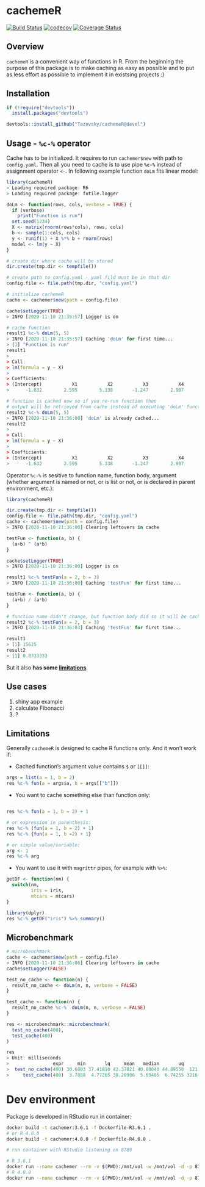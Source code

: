 cachemeR
========

[![Build
Status](https://travis-ci.org/Tazovsky/cachemeR.svg?branch=devel)](https://travis-ci.org/Tazovsky/cachemeR)
[![codecov](https://codecov.io/gh/Tazovsky/cachemeR/branch/devel/graph/badge.svg)](https://codecov.io/gh/Tazovsky/cachemeR)
[![Coverage
Status](https://coveralls.io/repos/github/Tazovsky/cachemeR/badge.svg?branch=devel)](https://coveralls.io/github/Tazovsky/cachemeR?branch=devel)

Overview
--------

`cachemeR` is a convenient way of functions in R. From the beginning the
purpose of this package is to make caching as easy as possible and to
put as less effort as possible to implement it in existsing projects :)

Installation
------------

``` r
if (!require("devtools")) 
  install.packages("devtools")

devtools::install_github("Tazovsky/cachemeR@devel")
```

Usage - `%c-%` operator
-----------------------

Cache has to be initialized. It requires to run `cachemer$new` with path
to `config.yaml`. Then all you need to cache is to use pipe **`%c-%`**
instead of assignment operator `<-`. In following example function
`doLm` fits linear model:

``` r
library(cachemeR)
> Loading required package: R6
> Loading required package: futile.logger

doLm <- function(rows, cols, verbose = TRUE) {
  if (verbose)
    print("Function is run")
  set.seed(1234)
  X <- matrix(rnorm(rows*cols), rows, cols)
  b <- sample(1:cols, cols)
  y <- runif(1) + X %*% b + rnorm(rows)
  model <- lm(y ~ X)
}

# create dir where cache will be stored
dir.create(tmp.dir <- tempfile())

# create path to config.yaml - yaml fild must be in that dir
config.file <- file.path(tmp.dir, "config.yaml")

# initialize cachemeR
cache <- cachemer$new(path = config.file)

cache$setLogger(TRUE)
> INFO [2020-11-10 21:35:57] Logger is on

# cache function
result1 %c-% doLm(5, 5)
> INFO [2020-11-10 21:35:57] Caching 'doLm' for first time...
> [1] "Function is run"
result1
> 
> Call:
> lm(formula = y ~ X)
> 
> Coefficients:
> (Intercept)           X1           X2           X3           X4           X5  
>      -1.632        2.595        5.338       -1.247        2.907           NA

# function is cached now so if you re-run function then 
# output will be retrieved from cache instead of executing 'doLm' function again
result2 %c-% doLm(5, 5)
> INFO [2020-11-10 21:36:00] 'doLm' is already cached...
result2
> 
> Call:
> lm(formula = y ~ X)
> 
> Coefficients:
> (Intercept)           X1           X2           X3           X4           X5  
>      -1.632        2.595        5.338       -1.247        2.907           NA
```

Operator `%c-%` is sesitive to function name, function body, argument
(whether argument is named or not, or is list or not, or is declared in
parent environment, etc.):

``` r
library(cachemeR)

dir.create(tmp.dir <- tempfile())
config.file <- file.path(tmp.dir, "config.yaml")
cache <- cachemer$new(path = config.file)
> INFO [2020-11-10 21:36:00] Clearing leftovers in cache

testFun <- function(a, b) {
  (a+b) ^ (a*b)
}

cache$setLogger(TRUE)
> INFO [2020-11-10 21:36:00] Logger is on

result1 %c-% testFun(a = 2, b = 3)
> INFO [2020-11-10 21:36:00] Caching 'testFun' for first time...

testFun <- function(a, b) {
  (a+b) / (a*b)
}

# function name didn't change, but function body did so it will be cached:
result2 %c-% testFun(a = 2, b = 3)
> INFO [2020-11-10 21:36:03] Caching 'testFun' for first time...

result1
> [1] 15625
result2
> [1] 0.8333333
```

But it also **has some [limitations](#limitations)**.

Use cases
---------

1.  shiny app example
2.  calculate Fibonacci
3.  ?

Limitations
-----------

Generally `cachemeR` is designed to cache R functions only. And it won’t
work if:

-   Cached function’s argument value contains `$` or `[[]]`:

``` r
args = list(a = 1, b = 2)
res %c-% fun(a = args$a, b = args[["b"]])
```

-   You want to cache something else than function only:

``` r

res %c-% fun(a = 1, b = 2) + 1

# or expression in parenthesis:
res %c-% (fun(a = 1, b = 2) + 1)
res %c-% {fun(a = 1, b =2) + 1}

# or simple value/variable:
arg <- 1
res %c-% arg
```

-   You want to use it with `magrittr` pipes, for example with `%>%`:

``` r
getDF <- function(nm) {
  switch(nm,
         iris = iris,
         mtcars = mtcars)
}

library(dplyr)
res %c-% getDF("iris") %>% summary()
```

Microbenchmark
--------------

``` r
# microbenchmark
cache <- cachemer$new(path = config.file)
> INFO [2020-11-10 21:36:06] Clearing leftovers in cache
cache$setLogger(FALSE)

test_no_cache <- function(n) {
  result_no_cache <- doLm(n, n, verbose = FALSE)
}

test_cache <- function(n) {
  result_no_cache %c-%  doLm(n, n, verbose = FALSE)
}

res <- microbenchmark::microbenchmark(
  test_no_cache(400),
  test_cache(400)
)

res
> Unit: milliseconds
>                expr     min       lq     mean   median       uq       max neval
>  test_no_cache(400) 30.6803 37.41810 42.37821 40.80040 44.89550  121.6283   100
>     test_cache(400)  3.7888  4.77265 38.20906  5.69405  6.74255 3216.3726   100
```

Dev environment
===============

Package is developed in RStudio run in container:

``` bash
docker build -t cachemer:3.6.1 -f Dockerfile-R3.6.1 .
# or R 4.0.0
docker build -t cachemer:4.0.0 -f Dockerfile-R4.0.0 .

# run container with RStudio listening on 8789

# R 3.6.1
docker run --name cachemer --rm -v $(PWD):/mnt/vol -w /mnt/vol -d -p 8789:8787 -it cachemer:3.6.1
# R 4.0.0
docker run --name cachemer --rm -v $(PWD):/mnt/vol -w /mnt/vol -d -p 8789:8787 -it cachemer:4.0.0
```

